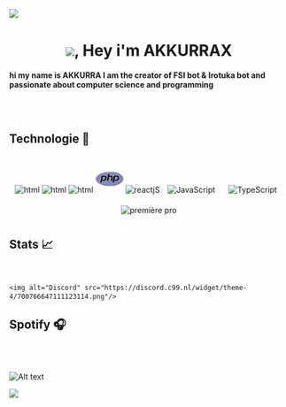 
<img src="https://raw.githubusercontent.com/yayouu/yayouu/main/1.gif" width="700px">
<br>



<h1 align="center"><img src="https://raw.githubusercontent.com/MartinHeinz/MartinHeinz/master/wave.gif" width="40px">, Hey i'm AKKURRAX</h1>



**hi my name is AKKURRA I am the creator of FSI bot & Irotuka bot and <br> passionate about computer science and programming**

<br>
<br>


## Technologie 🧬
<br>

<div align="center">  
<img  alt="html" height="50" width="50" src="https://camo.githubusercontent.com/bfa71fe5e1eb3ca57a7e4ef9c6b2ca21414c4fdab27ac6861e211e7cfe8f7d9f/68747470733a2f2f70726f66696c696e61746f722e7269736861762e6465762f736b696c6c732d6173736574732f68746d6c352d6f726967696e616c2d776f72646d61726b2e737667">
 <img alt="html" height="50" width="50" src="https://camo.githubusercontent.com/1f14c9c472b21cf8790a4fb6914be3a3181e957ecc2b397775f06a989d20cb37/68747470733a2f2f70726f66696c696e61746f722e7269736861762e6465762f736b696c6c732d6173736574732f637373332d6f726967696e616c2d776f72646d61726b2e737667" >
<img alt="html" height="50" width="50" src="https://camo.githubusercontent.com/b7ea09b0c030ae14623cfc3a52ab3ee0d07e0259a1b230139e65ba00454327c9/68747470733a2f2f70726f66696c696e61746f722e7269736861762e6465762f736b696c6c732d6173736574732f6769742d73636d2d69636f6e2e737667" >
<img alt="html" height="50"  width="50" src="https://raw.githubusercontent.com/github/explore/ccc16358ac4530c6a69b1b80c7223cd2744dea83/topics/php/php.png" >
 <img alt="reactjS" height="50"  width="70" src="https://upload.wikimedia.org/wikipedia/commons/thumb/a/a7/React-icon.svg/512px-React-icon.svg.png" >
<img style="margin: 10px" src="https://profilinator.rishav.dev/skills-assets/javascript-original.svg" alt="JavaScript" height="50" /> 
<img style="margin: 10px" src="https://profilinator.rishav.dev/skills-assets/typescript-original.svg" alt="TypeScript" height="50" />  
 <img style="margin: 10px" src="https://upload.wikimedia.org/wikipedia/commons/4/40/Adobe_Premiere_Pro_CC_icon.svg" alt="première pro" height="51"/>

</div>

</td><td valign="top" width="33%"> 


## Stats 📈   
 <br>
 
    <img alt="Discord" src="https://discord.c99.nl/widget/theme-4/700766647111123114.png"/>
 
 ## Spotify 🎧
 <br>
 <br>
 
![Alt text](https://spotify-recently-played-readme.vercel.app/api?user=1171308890)
 

 <img src="https://raw.githubusercontent.com/yayouu/yayouu/main/1.gif" width="700px">


